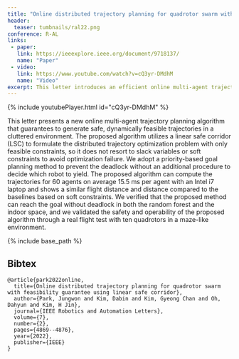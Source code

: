 ```yaml
---
title: "Online distributed trajectory planning for quadrotor swarm with feasibility guarantee using linear safe corridor"
header:
  teaser: tumbnails/ral22.png
conference: R-AL
links: 
 - paper: 
   link: https://ieeexplore.ieee.org/document/9718137/
   name: "Paper"
 - video:
   link: https://www.youtube.com/watch?v=cQ3yr-DMdhM
   name: "Video"
excerpt: This letter introduces an efficient online multi-agent trajectory planning algorithm that ensures safe, dynamically feasible paths using a linear safe corridor without relying on soft constraints. Validated through simulations and real-world quadrotor flights, the method achieves fast, deadlock-free planning for up to 60 agents in complex environments.
---
```


{% include youtubePlayer.html id="cQ3yr-DMdhM" %}

This letter presents a new online multi-agent trajectory planning algorithm that guarantees to generate safe, dynamically feasible trajectories in a cluttered environment. The proposed algorithm utilizes a linear safe corridor (LSC) to formulate the distributed trajectory optimization problem with only feasible constraints, so it does not resort to slack variables or soft constraints to avoid optimization failure. We adopt a priority-based goal planning method to prevent the deadlock without an additional procedure to decide which robot to yield. The proposed algorithm can compute the trajectories for 60 agents on average 15.5 ms per agent with an Intel i7 laptop and shows a similar flight distance and distance compared to the baselines based on soft constraints. We verified that the proposed method can reach the goal without deadlock in both the random forest and the indoor space, and we validated the safety and operability of the proposed algorithm through a real flight test with ten quadrotors in a maze-like environment.

{% include base_path %}

## Bibtex <a id="bibtex"></a>
```
@article{park2022online,
  title={Online distributed trajectory planning for quadrotor swarm with feasibility guarantee using linear safe corridor},
  author={Park, Jungwon and Kim, Dabin and Kim, Gyeong Chan and Oh, Dahyun and Kim, H Jin},
  journal={IEEE Robotics and Automation Letters},
  volume={7},
  number={2},
  pages={4869--4876},
  year={2022},
  publisher={IEEE}
}
```